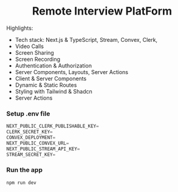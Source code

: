 <h1 align="center"> Remote Interview PlatForm </h1>



Highlights:

- Tech stack: Next.js & TypeScript, Stream, Convex, Clerk,
- Video Calls
- Screen Sharing
- Screen Recording
- Authentication & Authorization
- Server Components, Layouts, Server Actions
- Client & Server Components
- Dynamic & Static Routes
- Styling with Tailwind & Shadcn
- Server Actions

### Setup .env file

```js
NEXT_PUBLIC_CLERK_PUBLISHABLE_KEY=
CLERK_SECRET_KEY=
CONVEX_DEPLOYMENT=
NEXT_PUBLIC_CONVEX_URL=
NEXT_PUBLIC_STREAM_API_KEY=
STREAM_SECRET_KEY=
```

### Run the app

```shell
npm run dev
```
